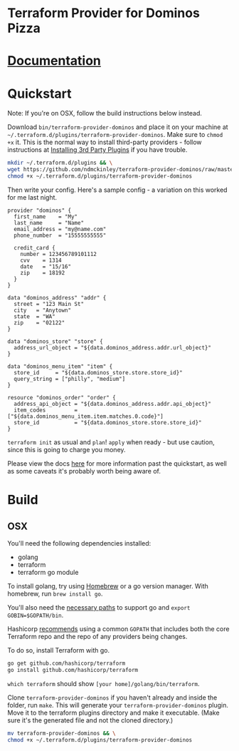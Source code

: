 Terraform Provider for Dominos Pizza
==================

# [Documentation](https://ndmckinley.github.io/terraform-provider-dominos/)

# Quickstart

Note: If you're on OSX, follow the build instructions below instead.

Download `bin/terraform-provider-dominos` and place it on your machine at `~/.terraform.d/plugins/terraform-provider-dominos`.  Make sure to `chmod +x` it.  This is the normal way to install third-party providers - follow instructions at [Installing 3rd Party Plugins](https://www.terraform.io/docs/configuration/providers.html#third-party-plugins) if you have trouble.

```sh
mkdir ~/.terraform.d/plugins && \
wget https://github.com/ndmckinley/terraform-provider-dominos/raw/master/bin/terraform-provider-dominos -O ~/.terraform.d/plugins/terraform-provider-dominos && \
chmod +x ~/.terraform.d/plugins/terraform-provider-dominos
```

Then write your config.  Here's a sample config - a variation on this worked for me last night.

```hcl
provider "dominos" {
  first_name    = "My"
  last_name     = "Name"
  email_address = "my@name.com"
  phone_number  = "15555555555"

  credit_card {
    number = 123456789101112
    cvv    = 1314
    date   = "15/16"
    zip    = 18192
  }
}

data "dominos_address" "addr" {
  street = "123 Main St"
  city   = "Anytown"
  state  = "WA"
  zip    = "02122"
}

data "dominos_store" "store" {
  address_url_object = "${data.dominos_address.addr.url_object}"
}

data "dominos_menu_item" "item" {
  store_id     = "${data.dominos_store.store.store_id}"
  query_string = ["philly", "medium"]
}

resource "dominos_order" "order" {
  address_api_object = "${data.dominos_address.addr.api_object}"
  item_codes         = ["${data.dominos_menu_item.item.matches.0.code}"]
  store_id           = "${data.dominos_store.store.store_id}"
}
```


`terraform init` as usual and `plan`!  `apply` when ready - but use caution, since this is going to charge you money.

Please view the docs [here](https://ndmckinley.github.io/terraform-provider-dominos/) for more information past the quickstart, as well as some caveats it's probably worth being aware of.

# Build
## OSX

You'll need the following dependencies installed:
* golang
* terraform
* terraform go module

To install golang, try using [Homebrew](https://brew.sh/) or a go version manager. With homebrew, run `brew install go`.

You'll also need the [necessary paths](https://gist.github.com/wayou/f553c557a8e87d9bf742724e2e612570) to support go and `export GOBIN=$GOPATH/bin`.

Hashicorp [recommends](https://www.terraform.io/docs/plugins/provider.html) using a common `GOPATH` that includes both the core Terraform repo and the repo of any providers being changes.

To do so, install Terraform with go.
```sh
go get github.com/hashicorp/terraform
go install github.com/hashicorp/terraform
```

`which terraform` should show
`[your home]/golang/bin/terraform`.

Clone `terraform-provider-dominos` if you haven't already and inside the folder, run `make`. This will generate your `terraform-provider-dominos` plugin. Move it to the terraform plugins directory and make it executable.
(Make sure it's the generated file and not the cloned directory.)

```sh
mv terraform-provider-dominos && \
chmod +x ~/.terraform.d/plugins/terraform-provider-dominos
```
